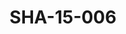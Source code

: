 ---
pid: SHA-15-006
title: SHA-15-006
language: en
original_label: 
rights: Sharhabil Ahmed
location_of_original: Sharhabil Ahmed
photographer_or_studio: 
scanned_from: photograph 12.2 by 16.4
_date: '1962'
location: Ethiopia, Addis Ababa
description: Sharhabil Ahmed other Sudanese and Ethiopian musicians and Sudanese diplomats
additional_notes: 
permission_display: 'yes'
on_server: 'no'
on_website: 'no'
permalink: /photopages/en/SHA-15-006
layout: photo-page
---